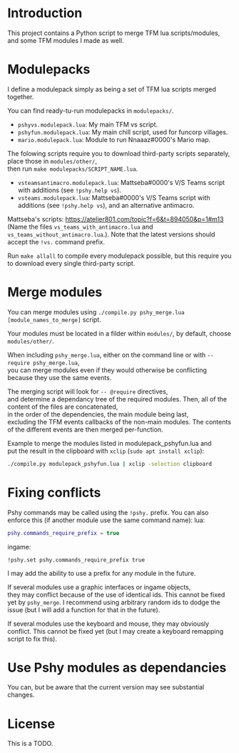 # Introduction

This project contains a Python script to merge TFM lua scripts/modules,  
and some TFM modules I made as well.



# Modulepacks

I define a modulepack simply as being a set of TFM lua scripts merged together.

You can find ready-tu-run modulepacks in `modulepacks/`.

- `pshyvs.modulepack.lua`: My main TFM vs script.
- `pshyfun.modulepack.lua`: My main chill script, used for funcorp villages.
- `mario.modulepack.lua`: Module to run Nnaaaz#0000's Mario map.

The folowing scripts require you to download third-party scripts separately,  
place those in `modules/other/`,  
then run `make modulepacks/SCRIPT_NAME.lua`.

- `vsteamsantimacro.modulepack.lua`: Mattseba#0000's V/S Teams script with additions (see `!pshy.help vs`).
- `vsteams.modulepack.lua`: Mattseba#0000's V/S Teams script with additions (see `!pshy.help vs`), and an alternative antimacro.

Mattseba's scripts: https://atelier801.com/topic?f=6&t=894050&p=1#m13 (Name the files `vs_teams_with_antimacro.lua` and `vs_teams_without_antimacro.lua`.).
Note that the latest versions should accept the `!vs.` command prefix.

Run `make allall` to compile every modulepack possible, but this require you to download every single third-party script.



# Merge modules

You can merge modules using `./compile.py pshy_merge.lua [module_names_to_merge]` script.

Your modules must be located in a filder within `modules/`, by default, choose `modules/other/`.

When including `pshy_merge.lua`, either on the command line or with `-- require pshy_merge.lua`,  
you can merge modules even if they would otherwise be conflicting because they use the same events.

The merging script will look for `-- @require` directives,  
and determine a dependancy tree of the required modules.
Then, all of the content of the files are concatenated,  
in the order of the dependencies, the main module being last,  
excluding the TFM events callbacks of the non-main modules.
The contents of the different events are then merged per-function.

Example to merge the modules listed in modulepack_pshyfun.lua and  
put the result in the clipboard with `xclip` (`sudo apt install xclip`):
```bash
./compile.py modulepack_pshyfun.lua | xclip -selection clipboard
```



# Fixing conflicts

Pshy commands may be called using the `!pshy.` prefix. You can also enforce this (if another module use the same command name):
lua:
```lua
pshy.commands_require_prefix = true
```
ingame:
```
!pshy.set pshy.commands_require_prefix true
```

I may add the ability to use a prefix for any module in the future.

If several modules use a graphic interfaces or ingame objects,  
they may conflict because of the use of identical ids.
This cannot be fixed yet by `pshy_merge`.
I recommend using arbitrary random ids to dodge the issue (but I will add a function for that in the future).

If several modules use the keyboard and mouse, they may obviously conflict.
This cannot be fixed yet (but I may create a keyboard remapping script to fix this).



# Use Pshy modules as dependancies

You can, but be aware that the current version may see substantial changes.



# License

This is a TODO.
